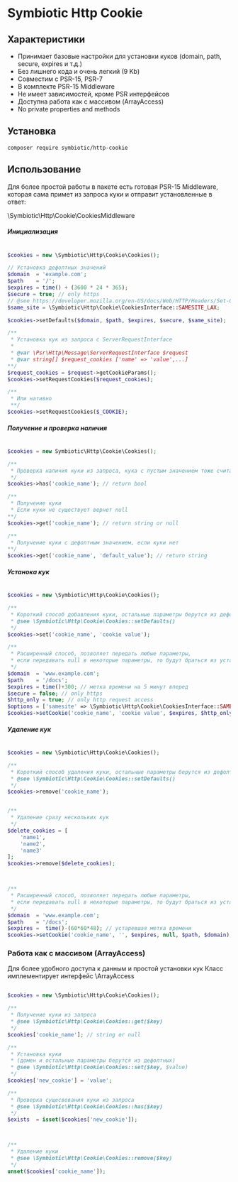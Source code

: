 # Symbiotic Http Cookie

## Характеристики

- Принимает базовые настройки для установки куков (domain, path, secure, expires и т.д.)
- Без лишнего кода и очень легкий (9 Kb)
- Совместим с PSR-15, PSR-7
- В комплекте PSR-15 Middleware
- Не имеет зависимостей, кроме PSR интерфейсов
- Доступна работа как с массивом (ArrayAccess)
- No private properties and methods


## Установка
```
composer require symbiotic/http-cookie 
```

## Использование

Для более простой работы в пакете есть готовая PSR-15 Middleware, 
которая сама примет из запроса куки и отправит установленные в ответ:

\Symbiotic\Http\Cookie\CookiesMiddleware


##### Инициализация
```php

$cookies = new \Symbiotic\Http\Cookie\Cookies();

// Установка дефолтных значений
$domain  = 'example.com';
$path    = '/';
$expires = time() + (3600 * 24 * 365);
$secure = true; // only https
// @see https://developer.mozilla.org/en-US/docs/Web/HTTP/Headers/Set-Cookie#attributes
$same_site = \Symbiotic\Http\Cookie\CookiesInterface::SAMESITE_LAX;

$cookies->setDefaults($domain, $path, $expires, $secure, $same_site);

/**
 * Установка кук из запроса с ServerRequestInterface
 *
 * @var \Psr\Http\Message\ServerRequestInterface $request
 * @var string[] $request_cookies ['name' => 'value',...]
**/
$request_cookies = $request->getCookieParams();
$cookies->setRequestCookies($request_cookies);

/**
 * Или нативно
 **/
$cookies->setRequestCookies($_COOKIE);

```

##### Получение и проверка наличия 

```php

$cookies = new Symbiotic\Http\Cookie\Cookies();

/**
 * Проверка наличия куки из запроса, кука с пустым значением тоже считается
 */
$cookies->has('cookie_name'); // return bool 

/**
 * Получение куки
 * Если куки не существует вернет null
**/
$cookies->get('cookie_name'); // return string or null 

/**
 * Получение куки c дефолтным значением, если куки нет
**/
$cookies->get('cookie_name', 'default_value'); // return string  

```

##### Устанока кук

```php

$cookies = new \Symbiotic\Http\Cookie\Cookies();

/**
 * Короткий способ добавления куки, остальные параметры берутся из дефолтных значений , установленных в методе
 * @see \Symbiotic\Http\Cookie\Cookies::setDefaults()
 */
$cookies->set('cookie_name', 'cookie value');

/**
 * Расширенный способ, позволяет передать любые параметры,
 * если передавать null в некоторые параметры, то будут браться из установленных по умолчанию
 */
$domain  = 'www.example.com';
$path    = '/docs';
$expires = time()+300; // метка времени на 5 минут вперед
$secure = false; // only https
$http_only = true; // only http request access
$options = ['samesite' => \Symbiotic\Http\Cookie\CookiesInterface::SAMESITE_STRICT]; // advanced params
$cookies->setCookie('cookie_name', 'cookie value', $expires, $http_only, $path, $domain, $secure, $options);

```


##### Удаление кук

```php

$cookies = new \Symbiotic\Http\Cookie\Cookies();

/**
 * Короткий способ удаления куки, остальные параметры берутся из дефолтных значений , установленных в методе
 * @see \Symbiotic\Http\Cookie\Cookies::setDefaults()
 */
$cookies->remove('cookie_name');


/**
 * Удаление сразу нескольких кук
 */
$delete_cookies = [
    'name1',
    'name2',
    'name3'
];
$cookies->remove($delete_cookies);



/**
 * Расширенный способ, позволяет передать любые параметры,
 * если передавать null в некоторые параметры, то будут браться из установленных по умолчанию
 */
$domain  = 'www.example.com';
$path    = '/docs';
$expires =  time()-(60*60*48); // устаревшая метка времени 
$cookies->setCookie('cookie_name', '', $expires, null, $path, $domain);

```

### Работа как с массивом (ArrayAccess)
Для более удобного доступа к данным и простой установки кук Класс имплементирует интерфейс \ArrayAccess


```php

$cookies = new \Symbiotic\Http\Cookie\Cookies();

/**
 * Получение куки из запроса
 * @see \Symbiotic\Http\Cookie\Cookies::get($key)
 */
$cookies['cookie_name']; // string or null 

/**
 * Установка куки  
 * (домен и остальные параметры берутся из дефолтных)
 * @see \Symbiotic\Http\Cookie\Cookies::set($key, $value)
 */
$cookies['new_cookie'] = 'value';

/**
 * Проверка сущесвования куки из запроса
 * @see \Symbiotic\Http\Cookie\Cookies::has($key)
 */
$exists  = isset($cookies['new_cookie']);



/**
 * Удаление куки
 * @see \Symbiotic\Http\Cookie\Cookies::remove($key)
 */
unset($cookies['cookie_name']);


```





